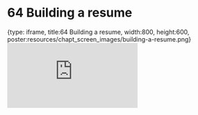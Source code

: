 # 64 Building a resume
 
{type: iframe, title:64 Building a resume, width:800, height:600, poster:resources/chapt_screen_images/building-a-resume.png}
![](https://datatrail-jhu.github.io/DataTrail_ReOrg/no_toc/building-a-resume.html)
 

 
